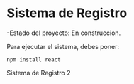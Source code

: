 <h1> Sistema de Registro</h1>

-Estado del proyecto: En construccion.

Para ejecutar el sistema, debes poner:

```npm install react```

Sistema de Registro 2
